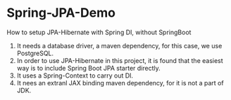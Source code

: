 # Spring-JPA-Demo

How to setup JPA-Hibernate with Spring DI, without SpringBoot

1.  It needs a database driver, a maven dependency, for this case, we use PostgreSQL.
2.  In order to use JPA-Hibernate in this project, it is found that the easiest way is to include Spring Boot JPA starter directly.
3.  It uses a Spring-Context to carry out DI.
4.  It nees an extranl JAX binding maven dependency, for it is not a part of JDK.
